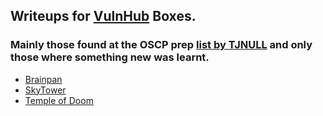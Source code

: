 ## Writeups for <a href="https://www.vulnhub.com/">VulnHub</a> Boxes. 
### Mainly those found at the OSCP prep <a href="https://docs.google.com/spreadsheets/d/1dwSMIAPIam0PuRBkCiDI88pU3yzrqqHkDtBngUHNCw8/edit#gid=0">list by TJNULL</a> and only those where something new was learnt.

  * <a href="https://astasinos.github.io/Writeups/Vulnhub/Brainpan/">Brainpan</a>
  * <a href="https://astasinos.github.io/Writeups/Vulnhub/SkyTower/">SkyTower</a>
  * <a href="https://astasinos.github.io/Writeups/Temple of Doom/">Temple of Doom</a>
